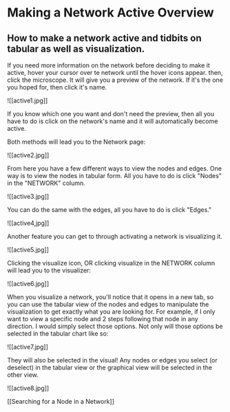 # Making a Network Active Overview

## How to make a network active and tidbits on tabular as well as visualization.

If you need more information on the network before deciding to make it active, hover your cursor over te network until the hover icons appear. then, click the microscope. It will give you a preview of the network. If it's the one you hoped for, then click it's name.

![[active1.jpg]]

If you know which one you want and don't need the preview, then all you have to do is click on the network's name and it will automatically become active.

Both methods will lead you to the Network page:

![[active2.jpg]]

From here you have a few different ways to view the nodes and edges. One way is to view the nodes in tabular form. All you have to do is click "Nodes" in the "NETWORK" column.

![[active3.jpg]]

You can do the same with the edges, all you have to do is click "Edges."

![[active4,jpg]]

Another feature you can get to through activating a network is visualizing it.

![[active5.jpg]]

Clicking the visualize icon, OR clicking visualize in the NETWORK column will lead you to the visualizer:

![[active6.jpg]]

When you visualize a network, you'll notice that it opens in a new tab, so you can use the tabular view of the nodes and edges to manipulate the visualization to get exactly what you are looking for.
For example, if I only want to view a specific node and 2 steps following that node in any direction. I would simply select those options.
Not only will those options be selected in the tabular chart like so:

![[active7.jpg]]

They will also be selected in the visual! Any nodes or edges you select (or deselect) in the tabular view or the graphical view will be selected in the other view.

![[active8.jpg]]


[[Searching for a Node in a Network]]
